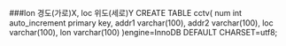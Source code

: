###lon 경도(가로)X, loc 위도(세로)Y
CREATE TABLE cctv(
    num int auto_increment primary key,
    addr1 varchar(100),
    addr2 varchar(100),
    loc varchar(100),
    lon varchar(100)
)engine=InnoDB DEFAULT CHARSET=utf8;